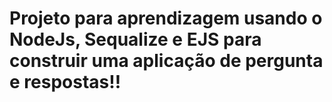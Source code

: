 # Projeto para aprendizagem usando o NodeJs, Sequalize e EJS para construir uma aplicação de pergunta e respostas!!
